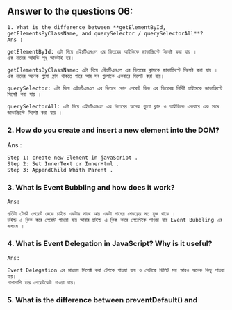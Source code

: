 
## Answer to the questions 06:

    1. What is the difference between **getElementById, getElementsByClassName, and querySelector / querySelectorAll**? 
    Ans : 

    getElementById: এটা দিয়ে এইচটিএমএল এর ভিতরের আইডিকে জাভাস্ক্রিপ্টে সিলেক্ট করা যায় ।  
    এক নামের আইডি শুধু আকটাই হয়।

    getElementsByClassName: এটা দিয়ে এইচটিএমএল এর ভিতরের ক্লাসকে জাভাস্ক্রিপ্টে সিলেক্ট করা যায় । 
    এক নামের অনেক গুলো ক্নাস থাকতে পারে আর সব গুলোকে একবারে সিলেক্ট করা যায়।

    querySelector: এটা দিয়ে এইচটিএমএল এর ভিতরে কোন পেরেন্ট ডিভ এর ভিতরের নির্দিষ্ট চাইল্ডকে জাভাস্ক্রিপ্টে সিলেক্ট করা যায় । 

    querySelectorAll: এটা দিয়ে এইচটিএমএল এর ভিতরের অনেক গুলো ক্লাস ও আইডিকে একবারে এক সাথে জাভাস্ক্রিপ্টে সিলেক্ট করা যায় । 



### 2. How do you **create and insert a new element into the DOM**?
Ans : 

    Step 1: create new Element in javaScript .
    Step 2: Set InnerText or InnerHtml .
    Step 3: AppendChild Whith Parent .



### 3. What is **Event Bubbling** and how does it work?
    Ans:
 
    প্রতিটা টেগই পেরেন্ট থেকে চাইল্ড একটার সাথে আর একটা গাছের শেকড়ের মত যুক্ত থাকে । 
    চাইল্ড এ ক্লিক করে পেরেন্ট পাওয়া যায় আবার চাইল্ড এ ক্লিক কারে পেরেন্টকে পাওয়া যায় Event Bubbling এর মাধ্যমে । 



### 4. What is **Event Delegation** in JavaScript? Why is it useful?
    Ans: 

    Event Delegation এর মাধ্যমে সিলেক্ট করা টেগকে পাওয়া যায় ও সেটাকে ডিলিট সহ আরও অনেক কিছু পাওয়া যায়। 
    পাশাপাশি তার পেরেন্টকেউ পাওয়া যায়।



### 5. What is the difference between **preventDefault() and stopPropagation()** methods?
Ans:

    preventDefault(): ইভেন্টের ডিফল্ট কাজ বন্ধ করে। যেমন: ফর্ম সাবমিট করলে পেইজ রিলোড বন্ধ করে।

    stopPropagation(): ইভেন্টকে উপরের প্যারেন্ট এলিমেন্টে ছড়িয়ে (bubble) যেতে বাধা দেয়। 


# Coding My Way to Success 🎯
